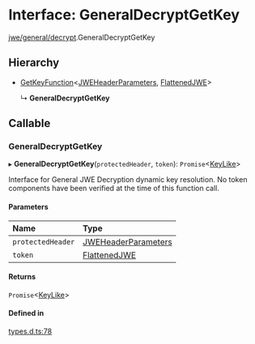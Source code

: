 # Interface: GeneralDecryptGetKey

[jwe/general/decrypt](../modules/jwe_general_decrypt.md).GeneralDecryptGetKey

## Hierarchy

- [GetKeyFunction](types.getkeyfunction.md)<[JWEHeaderParameters](types.jweheaderparameters.md), [FlattenedJWE](types.flattenedjwe.md)\>

  ↳ **GeneralDecryptGetKey**

## Callable

### GeneralDecryptGetKey

▸ **GeneralDecryptGetKey**(`protectedHeader`, `token`): `Promise`<[KeyLike](../types/types.keylike.md)\>

Interface for General JWE Decryption dynamic key resolution.
No token components have been verified at the time of this function call.

#### Parameters

| Name | Type |
| :------ | :------ |
| `protectedHeader` | [JWEHeaderParameters](types.jweheaderparameters.md) |
| `token` | [FlattenedJWE](types.flattenedjwe.md) |

#### Returns

`Promise`<[KeyLike](../types/types.keylike.md)\>

#### Defined in

[types.d.ts:78](https://github.com/panva/jose/blob/v3.13.0/src/types.d.ts#L78)
